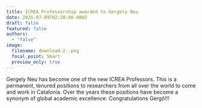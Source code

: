 ```yaml
---
title: ICREA Professorship awarded to Gergely Neu
date: 2025-07-09T02:28:00.000Z
draft: false
featured: false
authors:
  - "false"
image:
  filename: download-2-.png
  focal_point: Smart
  preview_only: true
---
```

Gergely Neu has become one of the new ICREA Professors. This is a permanent, tenured positions to researchers from all over the world to come and work in Catalonia. Over the years these positions have become a synonym of global academic excellence. Congratulations Gergő!!!
